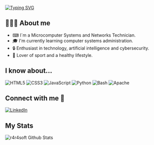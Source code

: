[![Typing SVG](https://readme-typing-svg.herokuapp.com?font=Kanit&pause=1000&random=false&width=435&lines=Hey+there%2C+I'm+Rafael+Jim%C3%A9nez!+%F0%9F%91%8B)](https://git.io/typing-svg)

## 👨🏻‍💻 About me
- ⌨ I´m a Microcomputer Systems and Networks Technician.
- 🎓 I'm currently learning computer systems administration.
- 🔒 Enthusiast in technology, artificial intelligence and cybersecurity.
- 🌱 Lover of sport and a healthy lifestyle.

## I know about...
![HTML5](https://img.shields.io/badge/html5-%23E34F26.svg?style=for-the-badge&logo=html5&logoColor=white)
![CSS3](https://img.shields.io/badge/CSS3-1572B6?style=for-the-badge&logo=css3&logoColor=white)
![JavaScript](https://img.shields.io/badge/JavaScript-F7DF1E?style=for-the-badge&logo=javascript&logoColor=black)
![Python](https://img.shields.io/badge/Python-14354C?style=for-the-badge&logo=python&logoColor=white)
![Bash](https://img.shields.io/badge/Shell_Script-121011?style=for-the-badge&logo=gnu-bash&logoColor=white)
![Apache](https://img.shields.io/badge/apache-%23D42029.svg?style=for-the-badge&logo=apache&logoColor=white)

## Connect with me 💬
[![LinkedIn](https://img.icons8.com/external-justicon-lineal-color-justicon/64/000000/external-linkedin-social-media-justicon-lineal-color-justicon.png)]()

## My Stats
![r4r4soft Github Stats](https://github-readme-stats.vercel.app/api?username=r4f4soft&show_icons=true&title_color=fff&icon_color=79ff97&text_color=9f9f9f&bg_color=151515)

<!--
**r4f4soft/r4f4soft** is a ✨ _special_ ✨ repository because its `README.md` (this file) appears on your GitHub profile.

Here are some ideas to get you started:

- 🔭 I’m currently working on ...
- 🌱 I’m currently learning ...
- 👯 I’m looking to collaborate on ...
- 🤔 I’m looking for help with ...
- 💬 Ask me about ...
- 📫 How to reach me: ...
- 😄 Pronouns: ...
- ⚡ Fun fact: ...
-->
